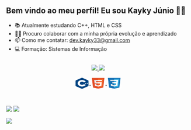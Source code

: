 ##  Bem vindo ao meu perfil! Eu sou Kayky Júnio 💁‍♂️



- 📚 Atualmente estudando C++, HTML e CSS
- 👨‍🎓 Procuro colaborar com a minha própria evolução e aprendizado
- 📫 Como me contatar: dev.kayky33@gmail.com
- 💻 Formação: Sistemas de Informação
##


<div align="center">
  <a href="https://github.com/devkayky83">
  <img height="165" src="https://github-readme-stats.vercel.app/api?username=devkayky83&show_icons=true&theme=midnight-purple&include_all_commits=true&count_private=true"/>
  <img height="165" src="https://github-readme-stats.vercel.app/api/top-langs/?username=devkayky83&layout=compact&langs_count=7&theme=vision-friendly-dark"/>
</div>
          
<div align="center" valign="top"><br>
  <img align="center" alt="cplusplus" height="30" width="40" src="https://raw.githubusercontent.com/devicons/devicon/master/icons/cplusplus/cplusplus-plain.svg">
  <img align="center" alt="HTML" height="30" width="40" src="https://raw.githubusercontent.com/devicons/devicon/master/icons/html5/html5-original.svg">
  <img align="center" alt="CSS" height="30" width="40" src="https://raw.githubusercontent.com/devicons/devicon/master/icons/css3/css3-original.svg">
</div><br>
 
  ##
  
  <div> 
 <a href="https://github.com/devkayky83" target="_blank"><img src="http://ForTheBadge.com/images/badges/built-by-developers.svg" target="_blank"></a>
 <a href="https://github.com/devkayky83" target="_blank"><img src="https://img.shields.io/badge/Made%20for-VSCode-1f425f.svg" target="_blank"></a>
 
   <a href="https://www.linkedin.com/in/kayky-júnio-925702248/" target="_blank"><img src="https://img.shields.io/badge/-LinkedIn-%230077B5?style=for-the-badge&logo=linkedin&logoColor=white" target="_blank"></a>  
</div>
  
  
  
  
